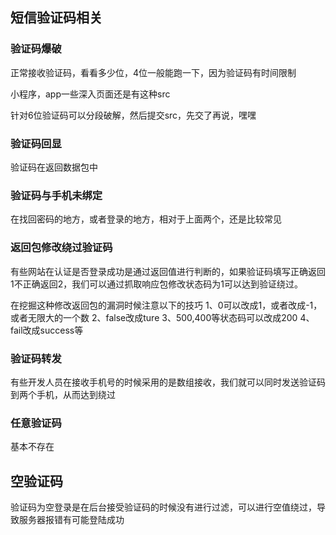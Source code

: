## 短信验证码相关

### 验证码爆破

正常接收验证码，看看多少位，4位一般能跑一下，因为验证码有时间限制

小程序，app一些深入页面还是有这种src

针对6位验证码可以分段破解，然后提交src，先交了再说，嘿嘿

### 验证码回显

验证码在返回数据包中

### 验证码与手机未绑定

在找回密码的地方，或者登录的地方，相对于上面两个，还是比较常见

### 返回包修改绕过验证码

有些网站在认证是否登录成功是通过返回值进行判断的，如果验证码填写正确返回1不正确返回2，我们可以通过抓取响应包修改状态码为1可以达到验证绕过。

在挖掘这种修改返回包的漏洞时候注意以下的技巧
1、0可以改成1，或者改成-1，或者无限大的一个数
2、false改成ture
3、500,400等状态码可以改成200
4、fail改成success等

### 验证码转发

有些开发人员在接收手机号的时候采用的是数组接收，我们就可以同时发送验证码到两个手机，从而达到绕过

### 任意验证码

基本不存在

## 空验证码

验证码为空登录是在后台接受验证码的时候没有进行过滤，可以进行空值绕过，导致服务器报错有可能登陆成功